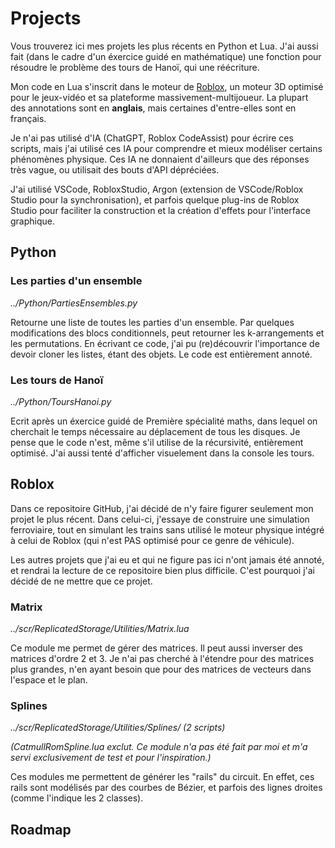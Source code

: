 # Projects

Vous trouverez ici mes projets les plus récents en Python et Lua. J'ai aussi fait (dans le cadre d'un éxercice guidé en mathématique) une fonction pour résoudre le problème des tours de Hanoï, qui une réécriture. 

Mon code en Lua s'inscrit dans le moteur de [Roblox](https://create.roblox.com/docs/fr-fr/platform), un moteur 3D optimisé pour le jeux-vidéo et sa plateforme massivement-multijoueur. La plupart des annotations sont en __anglais__, mais certaines d'entre-elles sont en français. 

Je n'ai pas utilisé d'IA (ChatGPT, Roblox CodeAssist) pour écrire ces scripts, mais j'ai utilisé ces IA pour comprendre et mieux modéliser certains phénomènes physique. Ces IA ne donnaient d'ailleurs que des réponses très vague, ou utilisait des bouts d'API dépréciées.

J'ai utilisé VSCode, RobloxStudio, Argon (extension de VSCode/Roblox Studio pour la synchronisation), et parfois quelque plug-ins de Roblox Studio pour faciliter la construction et la création d'effets pour l'interface graphique.

## Python

### Les parties d'un ensemble
*../Python/PartiesEnsembles.py*

Retourne une liste de toutes les parties d'un ensemble. Par quelques modifications des blocs conditionnels, peut retourner les k-arrangements et les permutations. En écrivant ce code, j'ai pu (re)découvrir l'importance de devoir cloner les listes, étant des objets. Le code est entièrement annoté.

### Les tours de Hanoï
*../Python/ToursHanoi.py*

Ecrit après un éxercice guidé de Première spécialité maths, dans lequel on cherchait le temps nécessaire au déplacement de tous les disques.
Je pense que le code n'est, même s'il utilise de la récursivité, entièrement optimisé. J'ai aussi tenté d'afficher visuelement dans la console les tours.

## Roblox

Dans ce repositoire GitHub, j'ai décidé de n'y faire figurer seulement mon projet le plus récent. Dans celui-ci, j'essaye de construire une simulation ferroviaire, tout en simulant les trains sans utilisé le moteur physique intégré à celui de Roblox (qui n'est PAS optimisé pour ce genre de véhicule).

Les autres projets que j'ai eu et qui ne figure pas ici n'ont jamais été annoté, et rendrai la lecture de ce repositoire bien plus difficile. C'est pourquoi j'ai décidé de ne mettre que ce projet.

### Matrix
*../scr/ReplicatedStorage/Utilities/Matrix.lua*

Ce module me permet de gérer des matrices. Il peut aussi inverser des matrices d'ordre 2 et 3. Je n'ai pas cherché à l'étendre pour des matrices plus grandes, n'en ayant besoin que pour des matrices de vecteurs dans l'espace et le plan.

### Splines
*../scr/ReplicatedStorage/Utilities/Splines/ (2 scripts)*

*(CatmullRomSpline.lua exclut. Ce module n'a pas été fait par moi et m'a servi exclusivement de test et pour l'inspiration.)*

Ces modules me permettent de générer les "rails" du circuit. En effet, ces rails sont modélisés par des courbes de Bézier, et parfois des lignes droites (comme l'indique les 2 classes). 

## Roadmap
